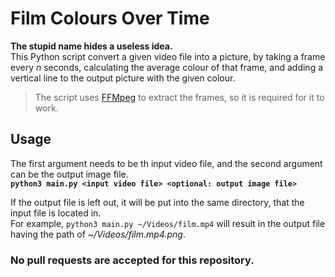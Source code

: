 # Film Colours Over Time

**The stupid name hides a useless idea.**\
This Python script convert a given video file into a picture, by taking a frame every *n* seconds, calculating the average colour of that frame, and adding a vertical line to the output picture with the given colour.
> The script uses [FFMpeg](https://www.ffmpeg.org/) to extract the frames, so it is required for it to work.

## Usage
The first argument needs to be th input video file, and the second argument can be the output image file.\
**`python3 main.py <input video file> <optional: output image file>`**

If the output file is left out, it will be put into the same directory, that the input file is located in.\
For example, `python3 main.py ~/Videos/film.mp4` will result in the output file having the path of *~/Videos/film.mp4.png*.

### No pull requests are accepted for this repository.
